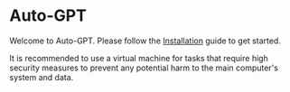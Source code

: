 # Auto-GPT

Welcome to Auto-GPT.  Please follow the [Installation](setup) guide to get started.

It is recommended to use a virtual machine for tasks that require high security measures to prevent any potential harm to the main computer's system and data.
